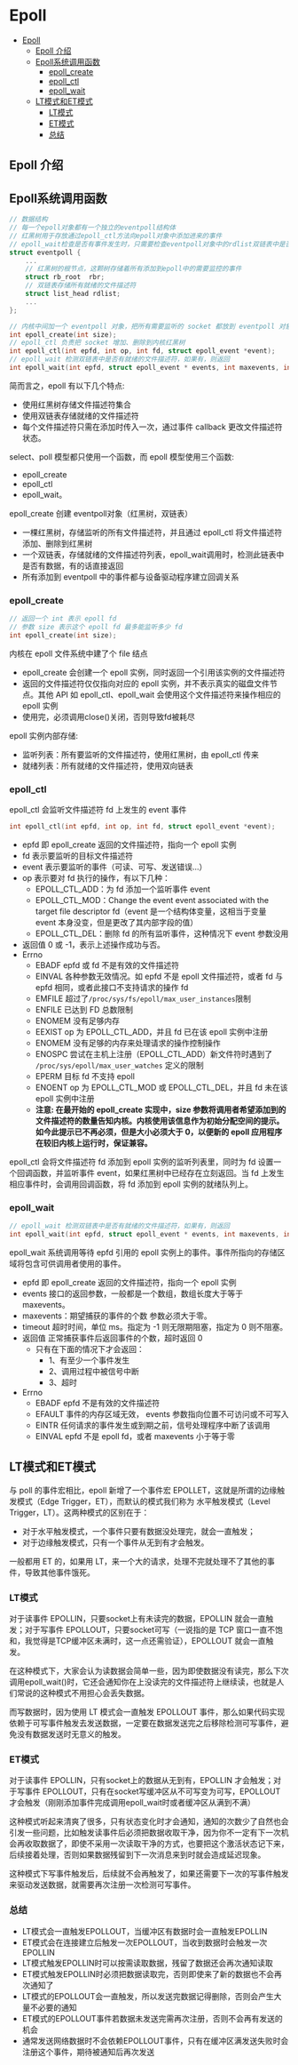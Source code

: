 # Epoll
- [Epoll](#epoll)
  - [Epoll 介绍](#epoll-介绍)
  - [Epoll系统调用函数](#epoll系统调用函数)
    - [epoll\_create](#epoll_create)
    - [epoll\_ctl](#epoll_ctl)
    - [epoll\_wait](#epoll_wait)
  - [LT模式和ET模式](#lt模式和et模式)
    - [LT模式](#lt模式)
    - [ET模式](#et模式)
    - [总结](#总结)

## Epoll 介绍

## Epoll系统调用函数
```c
// 数据结构
// 每一个epoll对象都有一个独立的eventpoll结构体
// 红黑树用于存放通过epoll_ctl方法向epoll对象中添加进来的事件
// epoll_wait检查是否有事件发生时，只需要检查eventpoll对象中的rdlist双链表中是否有epitem元素即可
struct eventpoll {
    ...
    // 红黑树的根节点，这颗树存储着所有添加到epoll中的需要监控的事件
    struct rb_root  rbr;
    // 双链表存储所有就绪的文件描述符
    struct list_head rdlist;
    ...
};

// 内核中间加一个 eventpoll 对象，把所有需要监听的 socket 都放到 eventpoll 对象中
int epoll_create(int size);
// epoll_ctl 负责把 socket 增加、删除到内核红黑树
int epoll_ctl(int epfd, int op, int fd, struct epoll_event *event);
// epoll_wait 检测双链表中是否有就绪的文件描述符，如果有，则返回
int epoll_wait(int epfd, struct epoll_event * events, int maxevents, int timeout);
```
简而言之，epoll 有以下几个特点: 
- 使用红黑树存储文件描述符集合
- 使用双链表存储就绪的文件描述符
- 每个文件描述符只需在添加时传入一次，通过事件 callback 更改文件描述符状态。

select、poll 模型都只使用一个函数，而 epoll 模型使用三个函数: 
- epoll_create
- epoll_ctl
- epoll_wait。

epoll_create 创建 eventpoll对象（红黑树，双链表）
- 一棵红黑树，存储监听的所有文件描述符，并且通过 epoll_ctl 将文件描述符添加、删除到红黑树
- 一个双链表，存储就绪的文件描述符列表，epoll_wait调用时，检测此链表中是否有数据，有的话直接返回
- 所有添加到 eventpoll 中的事件都与设备驱动程序建立回调关系

### epoll_create

```c
// 返回一个 int 表示 epoll fd
// 参数 size 表示这个 epoll fd 最多能监听多少 fd
int epoll_create(int size);
```

内核在 epoll 文件系统中建了个 file 结点
- epoll_create 会创建一个 epoll 实例，同时返回一个引用该实例的文件描述符
- 返回的文件描述符仅仅指向对应的 epoll 实例，并不表示真实的磁盘文件节点。其他 API 如 epoll_ctl、epoll_wait 会使用这个文件描述符来操作相应的 epoll 实例
- 使用完，必须调用close()关闭，否则导致fd被耗尽

epoll 实例内部存储: 
- 监听列表：所有要监听的文件描述符，使用红黑树，由 epoll_ctl 传来
- 就绪列表：所有就绪的文件描述符，使用双向链表

### epoll_ctl
epoll_ctl 会监听文件描述符 fd 上发生的 event 事件

```c
int epoll_ctl(int epfd, int op, int fd, struct epoll_event *event);
```
- epfd 即 epoll_create 返回的文件描述符，指向一个 epoll 实例
- fd 表示要监听的目标文件描述符
- event 表示要监听的事件（可读、可写、发送错误…）
- op 表示要对 fd 执行的操作，有以下几种：
  - EPOLL_CTL_ADD：为 fd 添加一个监听事件 event
  - EPOLL_CTL_MOD：Change the event event associated with the target file descriptor fd（event 是一个结构体变量，这相当于变量 event 本身没变，但是更改了其内部字段的值）
  - EPOLL_CTL_DEL：删除 fd 的所有监听事件，这种情况下 event 参数没用
- 返回值 0 或 -1，表示上述操作成功与否。
- Errno
  - EBADF  epfd 或 fd 不是有效的文件描述符
  - EINVAL 各种参数无效情况。如 epfd 不是 epoll 文件描述符，或者 fd 与 epfd 相同，或者此接口不支持请求的操作 fd
  - EMFILE 超过了`/proc/sys/fs/epoll/max_user_instances`限制
  - ENFILE 已达到 FD 总数限制
  - ENOMEM 没有足够内存
  - EEXIST op 为 EPOLL_CTL_ADD，并且 fd 已在该 epoll 实例中注册
  - ENOMEM 没有足够的内存来处理请求的操作控制操作
  - ENOSPC 尝试在主机上注册（EPOLL_CTL_ADD）新文件符时遇到了 `/proc/sys/epoll/max_user_watches` 定义的限制
  - EPERM  目标 fd 不支持 epoll
  - ENOENT op 为 EPOLL_CTL_MOD 或 EPOLL_CTL_DEL，并且 fd 未在该 epoll 实例中注册
  - **注意: 在最开始的 epoll_create 实现中，size 参数将调用者希望添加到的文件描述符的数量告知内核。内核使用该信息作为初始分配空间的提示。如今此提示已不再必须，但是大小必须大于 0，以便新的 epoll 应用程序在较旧内核上运行时，保证兼容。**

epoll_ctl 会将文件描述符 fd 添加到 epoll 实例的监听列表里，同时为 fd 设置一个回调函数，并监听事件 event，如果红黑树中已经存在立刻返回。当 fd 上发生相应事件时，会调用回调函数，将 fd 添加到 epoll 实例的就绪队列上。

### epoll_wait
```c
// epoll_wait 检测双链表中是否有就绪的文件描述符，如果有，则返回
int epoll_wait(int epfd, struct epoll_event * events, int maxevents, int timeout);
```

epoll_wait 系统调用等待 epfd 引用的 epoll 实例上的事件。事件所指向的存储区域将包含可供调用者使用的事件。

- epfd 即 epoll_create 返回的文件描述符，指向一个 epoll 实例
- events 接口的返回参数，一般都是一个数组，数组长度大于等于maxevents。
- maxevents：期望捕获的事件的个数 参数必须大于零。
- timeout 超时时间，单位 ms。指定为 -1 则无限期阻塞，指定为 0 则不阻塞。
- 返回值 正常捕获事件后返回事件的个数，超时返回 0
  - 只有在下面的情况下才会返回：
    - 1、有至少一个事件发生
    - 2、调用过程中被信号中断
    - 3、超时
- Errno
  - EBADF epfd 不是有效的文件描述符
  - EFAULT 事件的内存区域无效， events 参数指向位置不可访问或不可写入
  - EINTR 任何请求的事件发生或到期之前，信号处理程序中断了该调用
  - EINVAL epfd 不是 epoll fd，或者 maxevents 小于等于零

## LT模式和ET模式
与 poll 的事件宏相比，epoll 新增了一个事件宏 EPOLLET，这就是所谓的边缘触发模式（Edge Trigger，ET），而默认的模式我们称为 水平触发模式（Level Trigger，LT）。这两种模式的区别在于：

- 对于水平触发模式，一个事件只要有数据没处理完，就会一直触发；
- 对于边缘触发模式，只有一个事件从无到有才会触发。

一般都用 ET 的，如果用 LT，来一个大的请求，处理不完就处理不了其他的事件，导致其他事件饿死。


### LT模式
对于读事件 EPOLLIN，只要socket上有未读完的数据，EPOLLIN 就会一直触发；对于写事件 EPOLLOUT，只要socket可写（一说指的是 TCP 窗口一直不饱和，我觉得是TCP缓冲区未满时，这一点还需验证），EPOLLOUT 就会一直触发。

在这种模式下，大家会认为读数据会简单一些，因为即使数据没有读完，那么下次调用epoll_wait()时，它还会通知你在上没读完的文件描述符上继续读，也就是人们常说的这种模式不用担心会丢失数据。

而写数据时，因为使用 LT 模式会一直触发 EPOLLOUT 事件，那么如果代码实现依赖于可写事件触发去发送数据，一定要在数据发送完之后移除检测可写事件，避免没有数据发送时无意义的触发。

### ET模式
对于读事件 EPOLLIN，只有socket上的数据从无到有，EPOLLIN 才会触发；对于写事件 EPOLLOUT，只有在socket写缓冲区从不可写变为可写，EPOLLOUT 才会触发（刚刚添加事件完成调用epoll_wait时或者缓冲区从满到不满）

这种模式听起来清爽了很多，只有状态变化时才会通知，通知的次数少了自然也会引发一些问题，比如触发读事件后必须把数据收取干净，因为你不一定有下一次机会再收取数据了，即使不采用一次读取干净的方式，也要把这个激活状态记下来，后续接着处理，否则如果数据残留到下一次消息来到时就会造成延迟现象。

这种模式下写事件触发后，后续就不会再触发了，如果还需要下一次的写事件触发来驱动发送数据，就需要再次注册一次检测可写事件。

### 总结
- LT模式会一直触发EPOLLOUT，当缓冲区有数据时会一直触发EPOLLIN
- ET模式会在连接建立后触发一次EPOLLOUT，当收到数据时会触发一次EPOLLIN
- LT模式触发EPOLLIN时可以按需读取数据，残留了数据还会再次通知读取
- ET模式触发EPOLLIN时必须把数据读取完，否则即使来了新的数据也不会再次通知了
- LT模式的EPOLLOUT会一直触发，所以发送完数据记得删除，否则会产生大量不必要的通知
- ET模式的EPOLLOUT事件若数据未发送完需再次注册，否则不会再有发送的机会
- 通常发送网络数据时不会依赖EPOLLOUT事件，只有在缓冲区满发送失败时会注册这个事件，期待被通知后再次发送

